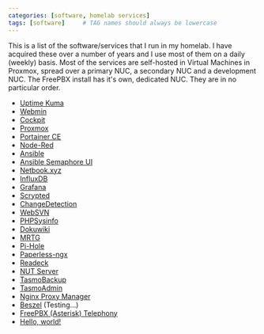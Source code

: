 ```yaml
---
categories: [software, homelab services]
tags: [software]     # TAG names should always be lowercase
---
```


This is a list of the software/services that I run in my homelab.
I have acquired these over a number of years and I use most of them on a daily (weekly) basis.
Most of the services are self-hosted in Virtual Machines in Proxmox, spread over a primary NUC, a secondary NUC and a development NUC. The FreePBX install has it's own, dedicated NUC.
They are in no particular order.

- [Uptime Kuma](https://uptime.kuma.pet/)
- [Webmin](https://webmin.com/)
- [Cockpit](https://cockpit-project.org/)
- [Proxmox](https://www.proxmox.com/en/)
- [Portainer CE](https://www.portainer.io/)
- [Node-Red](https://nodered.org/)
- [Ansible](https://www.ansible.com/)
- [Ansible Semaphore UI](https://semaphoreui.com/)
- [Netbook.xyz](https://netboot.xyz/)
- [InfluxDB](https://www.influxdata.com/downloads/)
- [Grafana](https://grafana.com/get/?tab=self-managed)
- [Scrypted](https://www.scrypted.app/)
- [ChangeDetection](https://changedetection.io/)
- [WebSVN](https://websvnphp.github.io/)
- [PHPSysinfo](https://phpsysinfo.github.io/phpsysinfo/)
- [Dokuwiki](https://www.dokuwiki.org/dokuwiki)
- [MRTG](https://oss.oetiker.ch/mrtg/)
- [Pi-Hole](https://pi-hole.net/)
- [Paperless-ngx](https://docs.paperless-ngx.com/)
- [Readeck](https://readeck.org/)
- [NUT Server](https://networkupstools.org/)
- [TasmoBackup](https://github.com/danmed/TasmoBackupV1)
- [TasmoAdmin](https://tasmota.github.io/docs/TasmoAdmin/)
- [Nginx Proxy Manager](https://nginxproxymanager.com/)
- [Beszel](https://noted.lol/beszel/) (Testing...)
- [FreePBX (Asterisk) Telephony](https://www.freepbx.org/)
- <a href="http://example.com/" target="_blank">Hello, world!</a>


